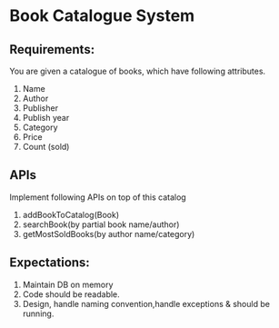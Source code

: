 # Book Catalogue System
## Requirements:
You are given a catalogue of books, which have following attributes.
1. Name
2. Author
3. Publisher
4. Publish year
5. Category
6. Price
7. Count (sold)

## APIs 
Implement following APIs on top of this catalog

1. addBookToCatalog(Book)
2. searchBook(by partial book name/author)
3. getMostSoldBooks(by author name/category)

## Expectations:

1. Maintain DB on memory
2. Code should be readable.
3. Design, handle naming convention,handle exceptions & should be running.


